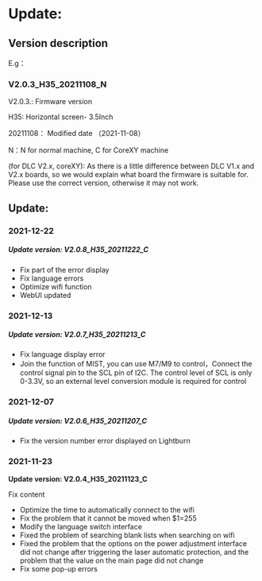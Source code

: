 # Update:
## Version description

E.g：

### V2.0.3_H35_20211108_N

V2.0.3.: Firmware version

H35: Horizontal screen- 3.5Inch

20211108： Modified date （2021-11-08）

N：N for normal machine, C for CoreXY machine

(for DLC V2.x, coreXY): As there is a little difference between DLC V1.x and V2.x boards, so we would explain what board the firmware is suitable for. Please use the correct version, otherwise it may not work.



## Update:

### 2021-12-22

##### Update version: V2.0.8_H35_20211222_C

- Fix part of the error display
- Fix language errors
- Optimize wifi function
- WebUI updated

### 2021-12-13

##### Update version: V2.0.7_H35_20211213_C

- Fix language display error
- Join the function of MIST, you can use M7/M9 to control，Connect the control signal pin to the SCL pin of I2C. The control level of SCL is only 0-3.3V, so an external level conversion module is required for control

### 2021-12-07

##### Update version: V2.0.6_H35_20211207_C

- Fix the version number error displayed on Lightburn

### 2021-11-23

**Update version: V2.0.4_H35_20211123_C**

Fix content

- Optimize the time to automatically connect to the wifi  
- Fix the problem that it cannot be moved when $1=255  
- Modify the language switch interface  
- Fixed the problem of searching blank lists when searching on wifi  
- Fixed the problem that the options on the power adjustment interface did not change after triggering the laser automatic protection, and the problem that the value on the main page did not change  
- Fix some pop-up errors
